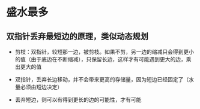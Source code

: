 # 盛水最多

## 双指针丢弃最短边的原理，类似动态规划

- 剪枝：双指针，较短那一边，被剪枝。如果不剪，另一边的缩减只会得到更小的值（由于底边在不断缩减），只保留长边，这样才有可能遇到更大的边，乘出更大的值

- 双指针，丢弃长边移动，并不会带来更高的存储量，因为短边已经固定了（水量必须由短边决定）
- 丢弃短边，则可以有得到更长的边的可能性，才有可能